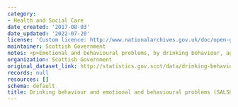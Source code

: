 ```yaml
---
category:
- Health and Social Care
date_created: '2017-08-03'
date_updated: '2022-07-20'
license: 'Custom licence: http://www.nationalarchives.gov.uk/doc/open-government-licence/version/3/'
maintainer: Scottish Government
notes: <p>Emotional and behavioural problems, by drinking behaviour, age, and gender</p>
organization: Scottish Government
original_dataset_link: http://statistics.gov.scot/data/drinking-behaviour-and-emotional-and-behavioural-problems-salsus
records: null
resources: []
schema: default
title: Drinking behaviour and emotional and behavioural problems (SALSUS)
---
```

